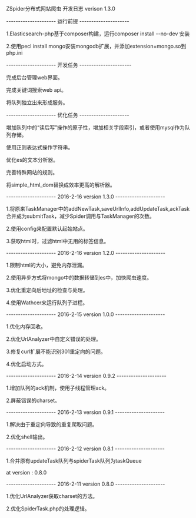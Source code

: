 ZSpider分布式网站爬虫  开发日志 verison 1.3.0

--------------------- 运行前提 ---------------------

1.Elasticsearch-php基于composer构建，运行composer install --no-dev 安装

2.使用pecl install mongo安装mongodb扩展，并添加extension=mongo.so到php.ini


--------------------- 开发任务 ----------------------

完成后台管理web界面。

完成关键词搜索web api。

将队列独立出来形成服务。


--------------------- 优化任务 ---------------------

增加队列中的“读后写”操作的原子性，增加相关字段索引，或者使用mysql作为队列存储。

使用正则表达式操作字符串。

优化es的文本分析器。

完善特殊网站的规则。

将simple_html_dom替换成效率更高的解析器。


--------------------- 2016-2-16 version 1.3.0 ---------------------

1.将原来TaskManager中的addNewTask,saveUrlInfo,addUpdateTask,ackTask合并成为submitTask，减少Spider调用与TaskManager的次数。

2.使用config来配置默认起始站点。

3.获取html时，过滤html中无用的标签信息。


--------------------- 2016-2-16 version 1.2.0 ---------------------

1.限制html的大小，避免内存泄漏。

2.使用异步方式将mongo中的数据转储到es中，加快爬虫速度。

3.优化重定向后地址的检查与处理。

4.使用Wathcer来运行队列子进程。


--------------------- 2016-2-15 version 1.0.0 ---------------------

1.优化内存回收。

2.优化UrlAnalyzer中自定义错误的处理。

3.修复curl扩展不能识别301重定向的问题。

4.优化启动方式。


--------------------- 2016-2-14 version 0.9.2 ---------------------

1.增加队列的ack机制，使用子线程管理ack。

2.屏蔽错误的charset。


--------------------- 2016-2-13 version 0.9.1 ---------------------

1.解决由于重定向导致的重复爬取问题。

2.优化shell输出。


--------------------- 2016-2-12 version 0.8.1 ---------------------

1.合并原有updateTask队列与spiderTask队列为taskQueue

at version : 0.8.0


--------------------- 2016-2-11 version 0.8.0 ---------------------

1.优化UrlAnalyzer获取charset的方法。

2.优化SpiderTask.php的处理逻辑。